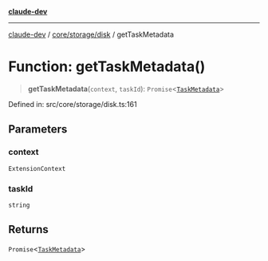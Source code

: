 [**claude-dev**](../../../../README.md)

***

[claude-dev](../../../../README.md) / [core/storage/disk](../README.md) / getTaskMetadata

# Function: getTaskMetadata()

> **getTaskMetadata**(`context`, `taskId`): `Promise`\<[`TaskMetadata`](../../../context/context-tracking/ContextTrackerTypes/interfaces/TaskMetadata.md)\>

Defined in: src/core/storage/disk.ts:161

## Parameters

### context

`ExtensionContext`

### taskId

`string`

## Returns

`Promise`\<[`TaskMetadata`](../../../context/context-tracking/ContextTrackerTypes/interfaces/TaskMetadata.md)\>
